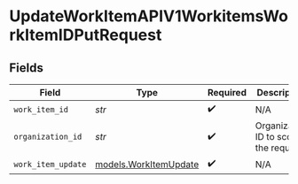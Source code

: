# UpdateWorkItemAPIV1WorkitemsWorkItemIDPutRequest


## Fields

| Field                                                | Type                                                 | Required                                             | Description                                          |
| ---------------------------------------------------- | ---------------------------------------------------- | ---------------------------------------------------- | ---------------------------------------------------- |
| `work_item_id`                                       | *str*                                                | :heavy_check_mark:                                   | N/A                                                  |
| `organization_id`                                    | *str*                                                | :heavy_check_mark:                                   | Organization ID to scope the request                 |
| `work_item_update`                                   | [models.WorkItemUpdate](../models/workitemupdate.md) | :heavy_check_mark:                                   | N/A                                                  |